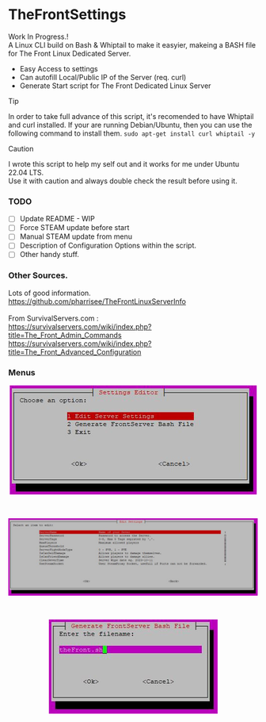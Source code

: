 # TheFrontSettings
Work In Progress.!\
A Linux CLI build on Bash & Whiptail to make it easyier, makeing a BASH file for The Front Linux Dedicated Server.<br>
* Easy Access to settings
* Can autofill Local/Public IP of the Server (req. curl)
* Generate Start script for The Front Dedicated Linux Server<br>
  
> [!TIP]
> In order to take full advance of this script, it's recomended to have Whiptail and curl installed. If your are running Debian/Ubuntu, then you can use the following command to install them. `sudo apt-get install curl whiptail -y`<br>

> [!CAUTION]
> I wrote this script to help my self out and it works for me under Ubuntu 22.04 LTS.<br>
> Use it with caution and always double check the result before using it.<br>
### TODO
- [ ] Update README - WIP<br>
- [ ] Force STEAM update before start<br>
- [ ] Manual STEAM update from menu<br>
- [ ] Description of Configuration Options within the script.<br>
- [ ] Other handy stuff.<br>

### Other Sources.
Lots of good information. https://github.com/pharrisee/TheFrontLinuxServerInfo<br><br>
From SurvivalServers.com :<br>
https://survivalservers.com/wiki/index.php?title=The_Front_Admin_Commands<br>
https://survivalservers.com/wiki/index.php?title=The_Front_Advanced_Configuration<br>
### Menus
<p align="center">
 <img src="https://github.com/gjelsoe/TheFrontSettings/blob/main/images/main.jpg">
</p><br>
<p align="center">
 <img src="https://github.com/gjelsoe/TheFrontSettings/blob/main/images/edit.jpg">
</p><br>
<p align="center">
 <img src="https://github.com/gjelsoe/TheFrontSettings/blob/main/images/save.jpg">
</p><br>
